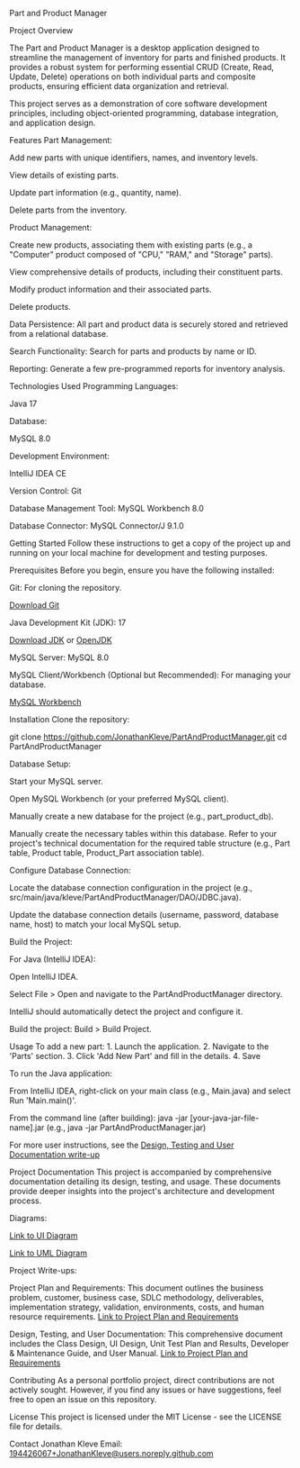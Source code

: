 Part and Product Manager

Project Overview

The Part and Product Manager is a desktop application designed to streamline the management of inventory for parts and finished products. It provides a robust system for performing essential CRUD (Create, Read, Update, Delete) operations on both individual parts and composite products, ensuring efficient data organization and retrieval.

This project serves as a demonstration of core software development principles, including object-oriented programming, database integration, and application design.

Features
Part Management:

Add new parts with unique identifiers, names, and inventory levels.

View details of existing parts.

Update part information (e.g., quantity, name).

Delete parts from the inventory.

Product Management:

Create new products, associating them with existing parts (e.g., a "Computer" product composed of "CPU," "RAM," and "Storage" parts).

View comprehensive details of products, including their constituent parts.

Modify product information and their associated parts.

Delete products.

Data Persistence: All part and product data is securely stored and retrieved from a relational database.

Search Functionality: Search for parts and products by name or ID.

Reporting: Generate a few pre-programmed reports for inventory analysis.

Technologies Used
Programming Languages:

Java 17

Database:

MySQL 8.0

Development Environment:

IntelliJ IDEA CE

Version Control: Git

Database Management Tool: MySQL Workbench 8.0

Database Connector: MySQL Connector/J 9.1.0

Getting Started
Follow these instructions to get a copy of the project up and running on your local machine for development and testing purposes.

Prerequisites
Before you begin, ensure you have the following installed:

Git: For cloning the repository.

[Download Git](https://git-scm.com/downloads)

Java Development Kit (JDK): 17

[Download JDK](https://www.oracle.com/java/technologies/downloads/) or [OpenJDK](https://openjdk.java.net/install/)

MySQL Server: MySQL 8.0

MySQL Client/Workbench (Optional but Recommended): For managing your database.

[MySQL Workbench](https://dev.mysql.com/downloads/workbench/)

Installation
Clone the repository:

git clone https://github.com/JonathanKleve/PartAndProductManager.git
cd PartAndProductManager

Database Setup:

Start your MySQL server.

Open MySQL Workbench (or your preferred MySQL client).

Manually create a new database for the project (e.g., part_product_db).

Manually create the necessary tables within this database. Refer to your project's technical documentation for the required table structure (e.g., Part table, Product table, Product_Part association table).

Configure Database Connection:

Locate the database connection configuration in the project (e.g., src/main/java/kleve/PartAndProductManager/DAO/JDBC.java).

Update the database connection details (username, password, database name, host) to match your local MySQL setup.

Build the Project:

For Java (IntelliJ IDEA):

Open IntelliJ IDEA.

Select File > Open and navigate to the PartAndProductManager directory.

IntelliJ should automatically detect the project and configure it.

Build the project: Build > Build Project.

Usage
To add a new part: 1. Launch the application. 2. Navigate to the 'Parts' section. 3. Click 'Add New Part' and fill in the details. 4. Save

To run the Java application:

From IntelliJ IDEA, right-click on your main class (e.g., Main.java) and select Run 'Main.main()'.

From the command line (after building): java -jar [your-java-jar-file-name].jar (e.g., java -jar PartAndProductManager.jar)

For more user instructions, see the [Design, Testing and User Documentation write-up](docs/Design%2C%20Testing%2C%20and%20User%20Documentation.docx)

Project Documentation
This project is accompanied by comprehensive documentation detailing its design, testing, and usage. These documents provide deeper insights into the project's architecture and development process.

Diagrams:

[Link to UI Diagram](docs/UI%20Diagram.png)

[Link to UML Diagram](docs/UML%20Diagram.png)

Project Write-ups:

Project Plan and Requirements: This document outlines the business problem, customer, business case, SDLC methodology, deliverables, implementation strategy, validation, environments, costs, and human resource requirements.
[Link to Project Plan and Requirements](docs/Project%20Plan%20and%20Requirements.docx)

Design, Testing, and User Documentation: This comprehensive document includes the Class Design, UI Design, Unit Test Plan and Results, Developer & Maintenance Guide, and User Manual.
[Link to Project Plan and Requirements](docs/Design%2C%20Testing%2C%20and%20User%20Documentation.docx)

Contributing
As a personal portfolio project, direct contributions are not actively sought. However, if you find any issues or have suggestions, feel free to open an issue on this repository.

License
This project is licensed under the MIT License - see the LICENSE file for details.

Contact
Jonathan Kleve
Email: 194426067+JonathanKleve@users.noreply.github.com
